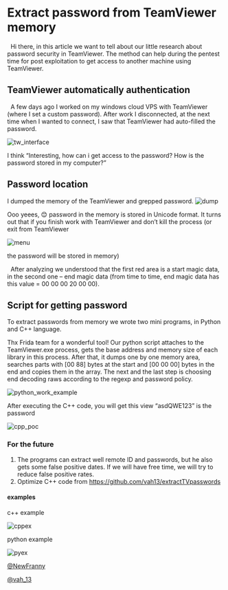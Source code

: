 # Extract password from TeamViewer memory

&nbsp;&nbsp;Hi there, in this article we want to tell about our little research about password security in TeamViewer. The method can help during the pentest time for post exploitation to get access to another machine using TeamViewer. 

## TeamViewer automatically authentication
&nbsp;&nbsp;A few days ago I worked on my windows cloud VPS with TeamViewer (where I set a custom password). After work I disconnected, at the next time when I wanted to connect, I saw that TeamViewer had auto-filled the password.  

![tw_interface](https://github.com/vah13/extractTVpasswords/blob/master/img/tw_interface.png?raw=true)

I think “Interesting, how can i get access to the password? How is the password stored in my computer?”


## Password location
I dumped the memory of the TeamViewer and grepped password. 
![dump](https://github.com/vah13/extractTVpasswords/blob/master/img/dump.png?raw=true)

Ooo yeees, 😊 password in the memory is stored in Unicode format. It turns out that if you finish work with TeamViewer and don’t kill the process (or exit from TeamViewer

![menu](https://github.com/vah13/extractTVpasswords/blob/master/img/menu.png?raw=true)

the password will be stored in memory) 

&nbsp;&nbsp;After analyzing we understood that the first red area is a start magic data, in the second one – end magic data (from time to time, end magic data has this value = 00 00 00 20 00 00).

## Script for getting password 
To extract passwords from memory we wrote two mini programs, in Python and C++ language.

Thx Frida team for a wonderful tool! Our python script attaches to the TeamViewer.exe process, gets the base address and memory size of each library in this process. After that, it dumps one by one memory area, searches parts with [00 88] bytes at the start and [00 00 00] bytes in the end and copies them in the array. The next and the last step is choosing end decoding raws according to the regexp and password policy.

![python_work_example](https://github.com/vah13/extractTVpasswords/blob/master/img/python_work_example.png?raw=true)

After executing the C++ code, you will get this view “asdQWE123” is the password

![cpp_poc](https://github.com/vah13/extractTVpasswords/blob/master/img/cpp_poc2.png?raw=true)
 
### For the future
1.	The programs can extract well remote ID and passwords, but he also gets some false positive dates. If we will have free time, we will try to reduce false positive rates. 
2.	Optimize C++ code from https://github.com/vah13/extractTVpasswords

#### examples
c++ example

![cppex](https://github.com/vah13/extractTVpasswords/blob/67359b4d91d9e1ff817ecf476e448e3e8e07099e/img/cpp_work_example.png?raw=true)


python example

![pyex](https://github.com/vah13/extractTVpasswords/blob/master/img/python_work_example2.png)


[@NewFranny](https://twitter.com/NewFranny)

[@vah_13](https://twitter.com/vah_13)
